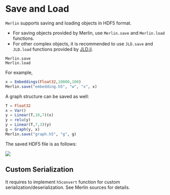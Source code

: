 # Save and Load
`Merlin` supports saving and loading objects in HDF5 format.
* For saving objects provided by Merlin, use `Merlin.save` and `Merlin.load` functions.
* For other complex objects, it is recommended to use `JLD.save` and `JLD.load` functions provided by [JLD.jl](https://github.com/JuliaIO/JLD.jl).

```@docs
Merlin.save
Merlin.load
```

For example,
```julia
x = Embeddings(Float32,10000,100)
Merlin.save("embedding.h5", "w", "x", x)
```

A graph structure can be saved as well:
```julia
T = Float32
x = Var()
y = Linear(T,10,7)(x)
y = relu(y)
y = Linear(T,7,3)(y)
g = Graph(y, x)
Merlin.save("graph.h5", "g", g)
```

The saved HDF5 file is as follows:
<p><img src="https://github.com/hshindo/Merlin.jl/blob/master/docs/src/assets/graph.h5.png"></p>

## Custom Serialization
It requires to implement `h5convert` function for custom serialization/deserialization.
See Merlin sources for details.
